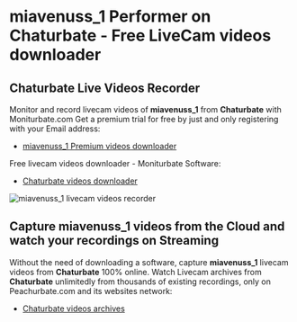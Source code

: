 # miavenuss_1 Performer on Chaturbate - Free LiveCam videos downloader

## Chaturbate Live Videos Recorder

Monitor and record livecam videos of **miavenuss_1** from **Chaturbate** with Moniturbate.com
Get a premium trial for free by just and only registering with your Email address:
* [miavenuss_1 Premium videos downloader](https://moniturbate.com/request-demo-licence-key.html)

Free livecam videos downloader - Moniturbate Software:
* [Chaturbate videos downloader](https://moniturbate.com/moniturbate-download-software.html)

![miavenuss_1 livecam videos recorder](https://peachurnet.com/templates/moniturbate-software.png)


## Capture miavenuss_1 videos from the Cloud and watch your recordings on Streaming

Without the need of downloading a software, capture **miavenuss_1** livecam videos from **Chaturbate** 100% online.
Watch Livecam archives from **Chaturbate** unlimitedly from thousands of existing recordings, only on Peachurbate.com and its websites network:
* [Chaturbate videos archives](https://peachurnet.com/)